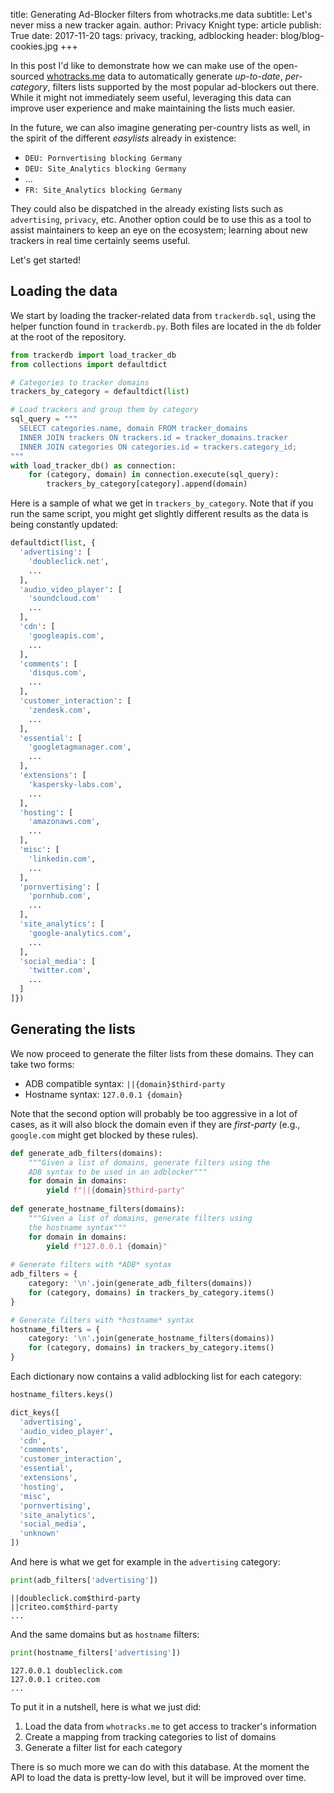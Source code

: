 title: Generating Ad-Blocker filters from whotracks.me data
subtitle: Let's never miss a new tracker again.
author: Privacy Knight
type: article
publish: True
date: 2017-11-20
tags: privacy, tracking, adblocking
header: blog/blog-cookies.jpg
+++


In this post I'd like to demonstrate how we can make use of the
open-sourced [whotracks.me](https://whotracks.me) data to automatically
generate *up-to-date*, *per-category*, filters lists supported by the
most popular ad-blockers out there. While it might not immediately
seem useful, leveraging this data can improve user experience and make
maintaining the lists much easier.

In the future, we can also imagine generating per-country lists as well,
in the spirit of the different *easylists* already in existence:

* `DEU: Pornvertising blocking Germany`
* `DEU: Site_Analytics blocking Germany`
* ...
* `FR: Site_Analytics blocking Germany`

They could also be dispatched in the already existing lists such as
`advertising`, `privacy`, etc. Another option could be to use this as
a tool to assist maintainers to keep an eye on the ecosystem; learning
about new trackers in real time certainly seems useful.

Let's get started!

## Loading the data

We start by loading the tracker-related data from `trackerdb.sql`, using the
helper function found in `trackerdb.py`. Both files are located in the `db`
folder at the root of the repository.

```python
from trackerdb import load_tracker_db
from collections import defaultdict

# Categories to tracker domains
trackers_by_category = defaultdict(list)

# Load trackers and group them by category
sql_query = """
  SELECT categories.name, domain FROM tracker_domains
  INNER JOIN trackers ON trackers.id = tracker_domains.tracker
  INNER JOIN categories ON categories.id = trackers.category_id;
"""
with load_tracker_db() as connection:
    for (category, domain) in connection.execute(sql_query):
        trackers_by_category[category].append(domain)
```

Here is a sample of what we get in `trackers_by_category`. Note that if
you run the same script, you might get slightly different results as the
data is being constantly updated:

```python
defaultdict(list, {
  'advertising': [
    'doubleclick.net',
    ...
  ],
  'audio_video_player': [
    'soundcloud.com'
    ...
  ],
  'cdn': [
    'googleapis.com',
    ...
  ],
  'comments': [
    'disqus.com',
    ...
  ],
  'customer_interaction': [
    'zendesk.com',
    ...
  ],
  'essential': [
    'googletagmanager.com',
    ...
  ],
  'extensions': [
    'kaspersky-labs.com',
    ...
  ],
  'hosting': [
    'amazonaws.com',
    ...
  ],
  'misc': [
    'linkedin.com',
    ...
  ],
  'pornvertising': [
    'pornhub.com',
    ...
  ],
  'site_analytics': [
    'google-analytics.com',
    ...
  ],
  'social_media': [
    'twitter.com',
    ...
  ]
]})
```

## Generating the lists

We now proceed to generate the filter lists from these domains. They can take
two forms:

* ADB compatible syntax: `||{domain}$third-party`
* Hostname syntax: `127.0.0.1 {domain}`

Note that the second option will probably be too aggressive in a lot of
cases, as it will also block the domain even if they are *first-party* (e.g.,
`google.com` might get blocked by these rules).

```python
def generate_adb_filters(domains):
    """Given a list of domains, generate filters using the
    ADB syntax to be used in an adblocker"""
    for domain in domains:
        yield f"||{domain}$third-party"
        
def generate_hostname_filters(domains):
    """Given a list of domains, generate filters using
    the hostname syntax"""
    for domain in domains:
        yield f"127.0.0.1 {domain}"
        
# Generate filters with *ADB* syntax
adb_filters = {
    category: '\n'.join(generate_adb_filters(domains))
    for (category, domains) in trackers_by_category.items()
}

# Generate filters with *hostname* syntax
hostname_filters = {
    category: '\n'.join(generate_hostname_filters(domains))
    for (category, domains) in trackers_by_category.items()
}
```

Each dictionary now contains a valid adblocking list for each category:

```python
hostname_filters.keys()
```

```python
dict_keys([
  'advertising',
  'audio_video_player',
  'cdn',
  'comments',
  'customer_interaction',
  'essential',
  'extensions',
  'hosting',
  'misc',
  'pornvertising',
  'site_analytics',
  'social_media',
  'unknown'
])
```


And here is what we get for example in the `advertising` category:

```python
print(adb_filters['advertising'])
```

```
||doubleclick.com$third-party
||criteo.com$third-party
...
```


And the same domains but as `hostname` filters:

```python
print(hostname_filters['advertising'])
```

```
127.0.0.1 doubleclick.com
127.0.0.1 criteo.com
...
```

To put it in a nutshell, here is what we just did:

1. Load the data from `whotracks.me` to get access to tracker's information
2. Create a mapping from tracking categories to list of domains
3. Generate a filter list for each category

There is so much more we can do with this database. At the moment the
API to load the data is pretty-low level, but it will be improved over
time.
